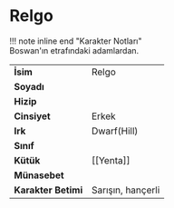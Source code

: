 # Relgo   
!!! note inline end "Karakter Notları"  
	Boswan'ın etrafındaki adamlardan.     
  
|  |  |  
|---|---|  
| **İsim** | Relgo |  
| **Soyadı** |  |  
| **Hizip** |  |  
| **Cinsiyet** | Erkek |  
| **Irk** | Dwarf(Hill) |  
| **Sınıf** |  |  
| **Kütük** | [[Yenta]] |  
| **Münasebet** |  |  
| **Karakter Betimi** | Sarışın, hançerli |  
  
  
